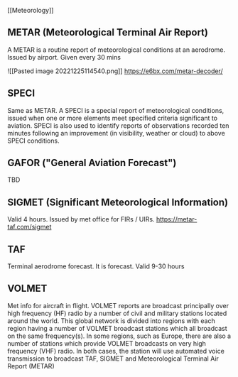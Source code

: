 [[Meteorology]]

## METAR (Meteorological Terminal Air Report)

A METAR is a routine report of meteorological conditions at an aerodrome.
Issued by airport. Given every 30 mins

![[Pasted image 20221225114540.png]]
https://e6bx.com/metar-decoder/

## SPECI

Same as METAR.
A SPECI is a special report of meteorological conditions, issued when one or more elements meet specified criteria significant to aviation. SPECI is also used to identify reports of observations recorded ten minutes following an improvement (in visibility, weather or cloud) to above SPECI conditions.

## GAFOR ("General Aviation Forecast")

TBD


## SIGMET (Significant Meteorological Information)

Valid 4 hours. Issued by met office for FIRs / UIRs.
https://metar-taf.com/sigmet

## TAF

Terminal aerodrome forecast. It is forecast. Valid 9-30 hours


## VOLMET

Met info for aircraft in flight. 
VOLMET reports are broadcast principally over high frequency (HF) radio by a number of civil and military stations located around the world. This global network is divided into regions with each region having a number of VOLMET broadcast stations which all broadcast on the same frequency(s). In some regions, such as Europe, there are also a number of stations which provide VOLMET broadcasts on very high frequency (VHF) radio. In both cases, the station will use automated voice transmission to broadcast TAF, SIGMET and Meteorological Terminal Air Report (METAR)